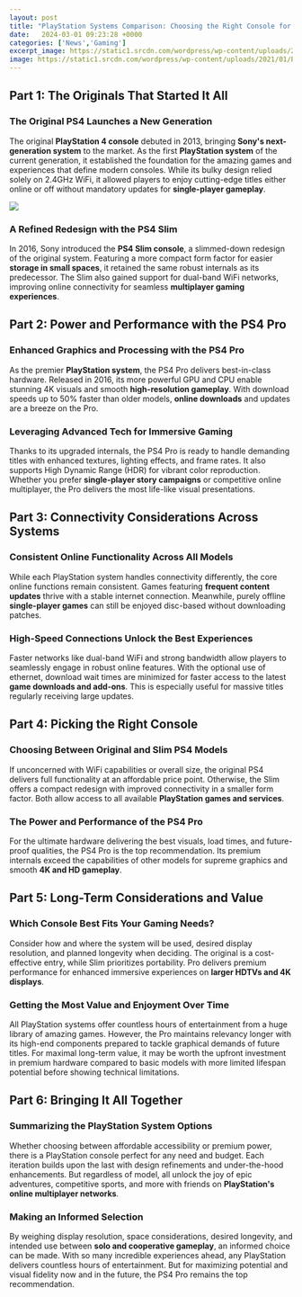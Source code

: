 ```yaml
---
layout: post
title: "PlayStation Systems Comparison: Choosing the Right Console for You"
date:   2024-03-01 09:23:28 +0000
categories: ['News','Gaming']
excerpt_image: https://static1.srcdn.com/wordpress/wp-content/uploads/2021/01/Every-PlayStation-Console-Ranked.jpg
image: https://static1.srcdn.com/wordpress/wp-content/uploads/2021/01/Every-PlayStation-Console-Ranked.jpg
---
```


## Part 1: The Originals That Started It All
### The Original PS4 Launches a New Generation
The original **PlayStation 4 console** debuted in 2013, bringing **Sony's next-generation system** to the market. As the first **PlayStation system** of the current generation, it established the foundation for the amazing games and experiences that define modern consoles. While its bulky design relied solely on 2.4GHz WiFi, it allowed players to enjoy cutting-edge titles either online or off without mandatory updates for **single-player gameplay**.

![](https://static1.srcdn.com/wordpress/wp-content/uploads/2021/01/Every-PlayStation-Console-Ranked.jpg)
### A Refined Redesign with the PS4 Slim  
In 2016, Sony introduced the **PS4 Slim console**, a slimmed-down redesign of the original system. Featuring a more compact form factor for easier **storage in small spaces**, it retained the same robust internals as its predecessor. The Slim also gained support for dual-band WiFi networks, improving online connectivity for seamless **multiplayer gaming experiences**.
## Part 2: Power and Performance with the PS4 Pro
### Enhanced Graphics and Processing with the PS4 Pro
As the premier **PlayStation system**, the PS4 Pro delivers best-in-class hardware. Released in 2016, its more powerful GPU and CPU enable stunning 4K visuals and smooth **high-resolution gameplay**. With download speeds up to 50% faster than older models, **online downloads** and updates are a breeze on the Pro.
### Leveraging Advanced Tech for Immersive Gaming  
Thanks to its upgraded internals, the PS4 Pro is ready to handle demanding titles with enhanced textures, lighting effects, and frame rates. It also supports High Dynamic Range (HDR) for vibrant color reproduction. Whether you prefer **single-player story campaigns** or competitive online multiplayer, the Pro delivers the most life-like visual presentations.
## Part 3: Connectivity Considerations Across Systems  
### Consistent Online Functionality Across All Models
While each PlayStation system handles connectivity differently, the core online functions remain consistent. Games featuring **frequent content updates** thrive with a stable internet connection. Meanwhile, purely offline **single-player games** can still be enjoyed disc-based without downloading patches.
### High-Speed Connections Unlock the Best Experiences
Faster networks like dual-band WiFi and strong bandwidth allow players to seamlessly engage in robust online features. With the optional use of ethernet, download wait times are minimized for faster access to the latest **game downloads and add-ons**. This is especially useful for massive titles regularly receiving large updates.
## Part 4: Picking the Right Console
### Choosing Between Original and Slim PS4 Models 
If unconcerned with WiFi capabilities or overall size, the original PS4 delivers full functionality at an affordable price point. Otherwise, the Slim offers a compact redesign with improved connectivity in a smaller form factor. Both allow access to all available **PlayStation games and services**.
### The Power and Performance of the PS4 Pro
For the ultimate hardware delivering the best visuals, load times, and future-proof qualities, the PS4 Pro is the top recommendation. Its premium internals exceed the capabilities of other models for supreme graphics and smooth **4K and HD gameplay**.
## Part 5: Long-Term Considerations and Value
### Which Console Best Fits Your Gaming Needs?
Consider how and where the system will be used, desired display resolution, and planned longevity when deciding. The original is a cost-effective entry, while Slim prioritizes portability. Pro delivers premium performance for enhanced immersive experiences on **larger HDTVs and 4K displays**. 
### Getting the Most Value and Enjoyment Over Time  
All PlayStation systems offer countless hours of entertainment from a huge library of amazing games. However, the Pro maintains relevancy longer with its high-end components prepared to tackle graphical demands of future titles. For maximal long-term value, it may be worth the upfront investment in premium hardware compared to basic models with more limited lifespan potential before showing technical limitations.
## Part 6: Bringing It All Together 
### Summarizing the PlayStation System Options
Whether choosing between affordable accessibility or premium power, there is a PlayStation console perfect for any need and budget. Each iteration builds upon the last with design refinements and under-the-hood enhancements. But regardless of model, all unlock the joy of epic adventures, competitive sports, and more with friends on **PlayStation's online multiplayer networks**.
### Making an Informed Selection
By weighing display resolution, space considerations, desired longevity, and intended use between **solo and cooperative gameplay**, an informed choice can be made. With so many incredible experiences ahead, any PlayStation delivers countless hours of entertainment. But for maximizing potential and visual fidelity now and in the future, the PS4 Pro remains the top recommendation.
